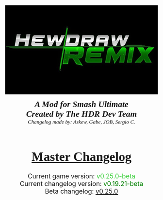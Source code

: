 <p style="text-align:center">
<img src=./images/Aspose.Words.f93ce4e3-25f6-48dc-9813-fc237aafe008.001.jpeg>
</img>
</p>

<div style="text-align:center;font-size:200%;font-family:Verdana">
<i><b>
A Mod for Smash Ultimate <br>
Created by The HDR Dev Team <br></b></i>
</div>
<div style="text-align:center;font-size:125%;font-family:Verdana">
<i>
Changelog made by: Askew, Gabe, JOB, Sergio C. </i><br><br>
</div>
<h1 style="text-align:center;font-size:300%;font-family:Verdana">
<u>Master Changelog</u>
</h1>
<div style="text-align:center;font-size:150%">
Current game version: <span style="color:limegreen">v0.25.0-beta</span>
</div>
<div style="text-align:center;font-size:150%">
Current changelog version: <span style="color:green">v0.19.21-beta</span><br>
</div>
<div style="text-align:center;font-size:150%">
Beta changelog: <a href="https://docs.google.com/document/d/1dSgmUu0znj9P9b5tRcnhHpPKlXRkzdjLiFZXZVR2edw/edit#">v0.25.0</a>
</div>